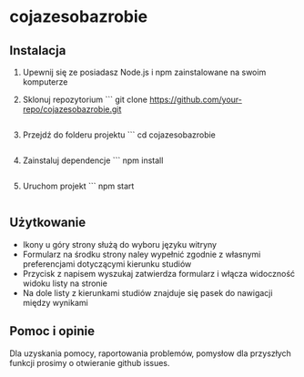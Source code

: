 # cojazesobazrobie

## Instalacja

1. Upewnij się ze posiadasz Node.js i npm zainstalowane na swoim komputerze
2. Sklonuj repozytorium ```
   git clone https://github.com/your-repo/cojazesobazrobie.git

   ```

   ```

3. Przejdź do folderu projektu ```
   cd cojazesobazrobie

   ```

   ```

4. Zainstaluj dependencje ```
   npm install

   ```

   ```

5. Uruchom projekt ```
   npm start

   ```

   ```

## Użytkowanie

- Ikony u góry strony służą do wyboru języku witryny
- Formularz na środku strony naley wypełnić zgodnie z własnymi preferencjami dotyczącymi kierunku studiów
- Przycisk z napisem wyszukaj zatwierdza formularz i włącza widoczność widoku listy na stronie
- Na dole listy z kierunkami studiów znajduje się pasek do nawigacji między wynikami

## Pomoc i opinie

Dla uzyskania pomocy, raportowania problemów, pomysłow dla przyszłych funkcji prosimy o otwieranie github issues.
